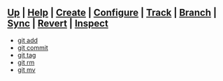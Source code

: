 [**Up**](../operations.md) |
[**Help**](../01-Help/help.md) |
[**Create**](../02-Create/create.md) |
[**Configure**](../03-Configure/configure.md) |
[**Track**](../04-Track/track.md) |
[**Branch**](../05-Branch/branch.md) |
[**Sync**](../06-Sync/sync.md) |
[**Revert**](../07-Revert/revert.md) |
[**Inspect**](../08-Inspect/inspect.md)
-------------------------------------------------------------------------------

- [git add](01-git-add.md)
- [git commit](02-git-commit.md)
- [git tag](03-git-tag.md)
- [git rm](04-git-rm.md)
- [git mv](05-git-mv.md)
